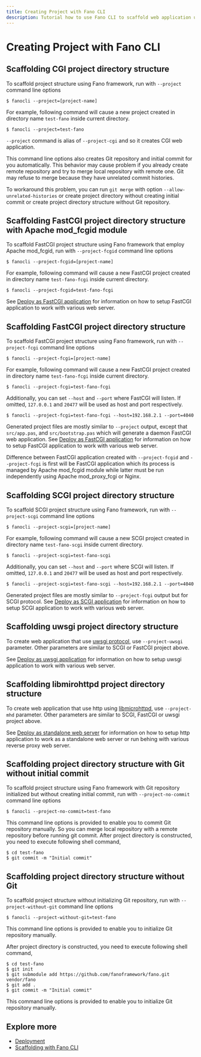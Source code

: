 ```yaml
---
title: Creating Project with Fano CLI
description: Tutorial how to use Fano CLI to scaffold web application using Fano Framework
---
```

<h1 class="major">Creating Project with Fano CLI</h1>

## <a name="scaffolding-cgi-project"></a>Scaffolding CGI project directory structure

To scaffold project structure using Fano framework, run with  `--project` command line options

```
$ fanocli --project=[project-name]
```

For example, following command will cause a new project created in directory name `test-fano` inside current directory.

```
$ fanocli --project=test-fano
```

`--project` command is alias of `--project-cgi` and so it creates CGI web application.

This command line options also creates Git repository and initial commit for you  automatically. This behavior may cause problem if you already create remote repository and try to merge local repository with remote one. Git may refuse
to merge because they have unrelated commit histories.

To workaround this problem, you can run `git merge` with option `--allow-unrelated-histories` or create project directory without creating initial commit or create project directory structure without
Git repository.

## <a name="scaffolding-fcgid-project"></a>Scaffolding FastCGI project directory structure with Apache mod_fcgid module

To scaffold FastCGI project structure using Fano framework that employ Apache mod_fcgid, run with  `--project-fcgid` command line options

```
$ fanocli --project-fcgid=[project-name]
```

For example, following command will cause a new FastCGI project created in directory name `test-fano-fcgi` inside current directory.

```
$ fanocli --project-fcgid=test-fano-fcgi
```

See [Deploy as FastCGI application](/deployment/fastcgi) for information on how to
setup FastCGI application to work with various web server.

## <a name="scaffolding-fastcgi-project"></a>Scaffolding FastCGI project directory structure

To scaffold FastCGI project structure using Fano framework, run with  `--project-fcgi` command line options

```
$ fanocli --project-fcgi=[project-name]
```

For example, following command will cause a new FastCGI project created in directory name `test-fano-fcgi` inside current directory.

```
$ fanocli --project-fcgi=test-fano-fcgi
```

Additionally, you can set `--host` and `--port` where FastCGI will listen. If omitted, `127.0.0.1` and `20477` will be used as host and port respectively.

```
$ fanocli --project-fcgi=test-fano-fcgi --host=192.168.2.1 --port=4040
```

Generated project files are mostly similar to `--project` output, except that `src/app.pas`, and `src/bootstrap.pas` which will generate a daemon FastCGI web application.
See [Deploy as FastCGI application](/deployment/fastcgi) for information on how to
setup FastCGI application to work with various web server.

Difference between FastCGI application created with `--project-fcgid` and `--project-fcgi` is first will be FastCGI application which its process is managed by Apache mod_fcgid module while latter must be run independently using Apache mod_proxy_fcgi or Nginx.

## <a name="scaffolding-scgi-project"></a>Scaffolding SCGI project directory structure

To scaffold SCGI project structure using Fano framework, run with  `--project-scgi` command line options

```
$ fanocli --project-scgi=[project-name]
```

For example, following command will cause a new SCGI project created in directory name `test-fano-scgi` inside current directory.

```
$ fanocli --project-scgi=test-fano-scgi
```

Additionally, you can set `--host` and `--port` where SCGI will listen. If omitted, `127.0.0.1` and `20477` will be used as host and port respectively.

```
$ fanocli --project-scgi=test-fano-scgi --host=192.168.2.1 --port=4040
```

Generated project files are mostly similar to `--project-fcgi` output but for SCGI protocol. See [Deploy as SCGI application](/deployment/scgi) for information on how to
setup SCGI application to work with various web server.

## <a name="scaffolding-uwsgi-project"></a>Scaffolding uwsgi project directory structure

To create web application that use [uwsgi protocol](https://uwsgi-docs.readthedocs.io/en/latest/Protocol.html), use `--project-uwsgi` parameter. Other parameters are similar to SCGI or FastCGI project above.

See [Deploy as uwsgi application](/deployment/uwsgi) for information on how to
setup uwsgi application to work with various web server.

## <a name="scaffolding-libmicrohttpd-project"></a>Scaffolding libmirohttpd project directory structure

To create web application that use http using [libmicrohttpd](https://www.gnu.org/software/libmicrohttpd/), use `--project-mhd` parameter. Other parameters are similar to SCGI, FastCGI or uwsgi project above.

See [Deploy as standalone web server](/deployment/standalone-web-server) for information on how to setup http application to work as a standalone web server or run behing with various reverse proxy web server.


## Scaffolding project directory structure with Git without initial commit

To scaffold project structure using Fano framework with Git repository initialized but without creating initial commit, run with  `--project-no-commit` command line options

```
$ fanocli --project-no-commit=test-fano
```

This command line options is provided to enable you to commit Git repository manually. So you can merge local repository with a remote repository before
running git commit. After project directory is constructed, you need to execute following shell command,

```
$ cd test-fano
$ git commit -m "Initial commit"
```

## Scaffolding project directory structure without Git

To scaffold project structure without initializing
Git repository, run with  `--project-without-git` command line options

```
$ fanocli --project-without-git=test-fano
```

This command line options is provided to enable you to initialize Git repository manually.

After project directory is constructed, you need to execute following shell command,

```
$ cd test-fano
$ git init
$ git submodule add https://github.com/fanoframework/fano.git vendor/fano
$ git add .
$ git commit -m "Initial commit"
```
This command line options is provided to enable you to initialize Git repository manually.

## Explore more

- [Deployment](/deployment)
- [Scaffolding with Fano CLI](/scaffolding-with-fano-cli)
